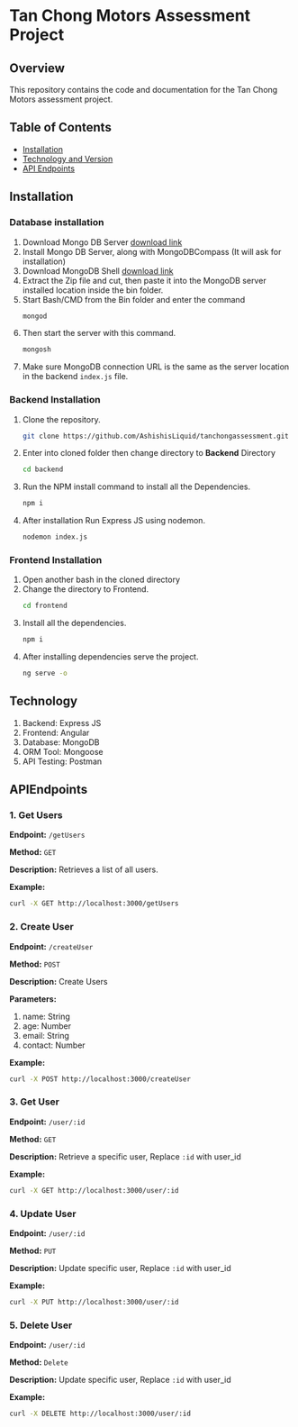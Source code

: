 # Tan Chong Motors Assessment Project

## Overview

This repository contains the code and documentation for the Tan Chong Motors assessment project. 

## Table of Contents
- [Installation](#installation)
- [Technology and Version](#technology)
- [API Endpoints](#apiendpoints)

## Installation

### Database installation
1. Download Mongo DB Server [download link](https://fastdl.mongodb.org/windows/mongodb-windows-x86_64-7.0.3-signed.msi)
2. Install Mongo DB Server, along with MongoDBCompass (It will ask for installation)
3. Download MongoDB Shell [download link](https://downloads.mongodb.com/compass/mongosh-2.1.0-win32-x64.zip)
4. Extract the Zip file and cut, then paste it into the MongoDB server installed location inside the bin folder.
5. Start Bash/CMD from the Bin folder and enter the command
   ```bash
   mongod
6. Then start the server with this command.
   ```bash
   mongosh
7. Make sure MongoDB connection URL is the same as the server location in the backend `index.js` file.

### Backend Installation
1. Clone the repository.
   ```bash
   git clone https://github.com/AshishisLiquid/tanchongassessment.git
2. Enter into cloned folder then change directory to **Backend** Directory
   ```bash
   cd backend
3. Run the NPM install command to install all the Dependencies.
   ```bash
   npm i
4. After installation Run Express JS using nodemon.
   ```bash
   nodemon index.js

### Frontend Installation
1. Open another bash in the cloned directory
2. Change the directory to Frontend.
   ```bash
   cd frontend
3. Install all the dependencies.
   ```bash
   npm i
4. After installing dependencies serve the project.
   ```bash
   ng serve -o


## Technology
1. Backend: Express JS
2. Frontend: Angular
3. Database: MongoDB
4. ORM Tool: Mongoose
5. API Testing: Postman


## APIEndpoints

### 1. Get Users

**Endpoint:** `/getUsers`

**Method:** `GET`

**Description:** Retrieves a list of all users.

**Example:**
```bash
curl -X GET http://localhost:3000/getUsers
```

### 2. Create User

**Endpoint:** `/createUser`

**Method:** `POST`

**Description:** Create Users

**Parameters:**
1. name: String
2. age: Number
3. email: String
4. contact: Number

**Example:**
```bash
curl -X POST http://localhost:3000/createUser
```

### 3. Get User

**Endpoint:** `/user/:id`

**Method:** `GET`

**Description:** Retrieve a specific user, Replace `:id` with user_id

**Example:**
```bash
curl -X GET http://localhost:3000/user/:id
```

### 4. Update User

**Endpoint:** `/user/:id`

**Method:** `PUT`

**Description:** Update specific user, Replace `:id` with user_id

**Example:**
```bash
curl -X PUT http://localhost:3000/user/:id
```

### 5. Delete User

**Endpoint:** `/user/:id`

**Method:** `Delete`

**Description:** Update specific user, Replace `:id` with user_id

**Example:**
```bash
curl -X DELETE http://localhost:3000/user/:id
```
